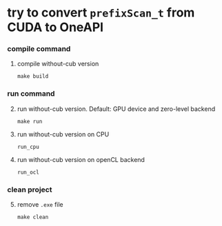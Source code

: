 # try to convert `prefixScan_t` from CUDA to OneAPI

### compile command
1. compile without-cub version

    ```
    make build
    ```
### run command
2. run without-cub version. Default: GPU device and zero-level backend

    ```
    make run
    ```
3. run without-cub version on CPU

    ```
	run_cpu
    ```
4. run without-cub version on openCL backend

    ```
	run_ocl
    ```
### clean project
5. remove ```.exe``` file

    ```
    make clean
    ```
    